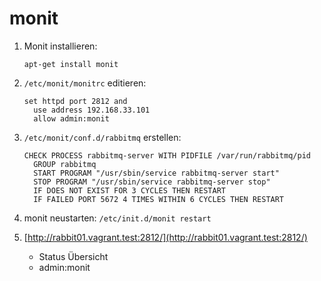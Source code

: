 # monit

1. Monit installieren:
   ```
   apt-get install monit
   ```

2. `/etc/monit/monitrc` editieren:
   ```
   set httpd port 2812 and
     use address 192.168.33.101
     allow admin:monit
   ```

3. `/etc/monit/conf.d/rabbitmq` erstellen:
   ```
   CHECK PROCESS rabbitmq-server WITH PIDFILE /var/run/rabbitmq/pid
     GROUP rabbitmq
     START PROGRAM "/usr/sbin/service rabbitmq-server start"
     STOP PROGRAM "/usr/sbin/service rabbitmq-server stop"
     IF DOES NOT EXIST FOR 3 CYCLES THEN RESTART
     IF FAILED PORT 5672 4 TIMES WITHIN 6 CYCLES THEN RESTART
   ```

4. monit neustarten: `/etc/init.d/monit restart`

5. [http://rabbit01.vagrant.test:2812/](http://rabbit01.vagrant.test:2812/)
   - Status Übersicht
   - admin:monit

